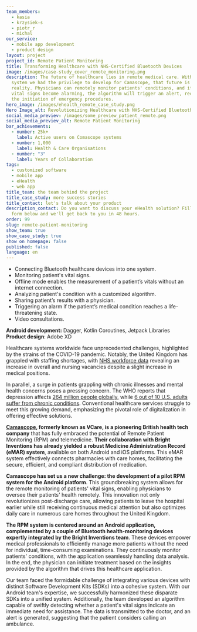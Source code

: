 ```yaml
---
team_members:
  - kasia
  - krzysiek-s
  - piotr_r
  - michal
our_service:
  - mobile app development
  - product design
layout: project
project_id: Remote Patient Monitoring
title: Transforming Healthcare with NHS-Certified Bluetooth Devices
image: /images/case-study_cover_remote_monitoring.png
description: The future of healthcare lies in remote medical care. With the
  system we had the privilege to develop for Camascope, that future is already a
  reality. Physicians can remotely monitor patients' conditions, and if their
  vital signs become alarming, the algorithm will trigger an alert, recommending
  the initiation of emergency procedures.
hero_image: /images/ehealth_remote_case_study.png
Hero Image_alt: Revolutionizing Healthcare with NHS-Certified Bluetooth Devices
social_media_previev: /images/some_preview_patient_remote.png
social_media_previev_alt: Remote Patient Monitoring
bar_achievements:
  - number: 25k+
    label: Active users on Comascope systems
  - number: 1,000
    label: Health & Care Organisations
  - number: "3"
    label: Years of Collaboration
tags:
  - customized software
  - mobile app
  - eHealth
  - web app
title_team: the team behind the project
title_case_study: more success stories
title_contact: let's talk about your product
description_contact: Do you want to discuss your eHealth solution? Fill out the
  form below and we'll get back to you in 48 hours.
order: 99
slug: remote-patient-monitoring
show_team: true
show_case_study: true
show on homepage: false
published: false
language: en
---
```

<TitleWithIcon sectionTitle="key features built by Bright Inventions:" titleIcon="/images/icons_features_svg.svg" titleIconAlt="features" />

* Connecting Bluetooth healthcare devices into one system.
* Monitoring patient's vital signs.
* Offline mode enables the measurement of a patient’s vitals without an internet connection.
* Analyzing patient's condition with a customized algorithm.
* Sharing patient’s results with a physician.
* Triggering an alarm if the patient’s medical condition reaches a life-threatening state.
* Video consultations.

<TitleWithIcon sectionTitle="stack" titleIcon="/images/skills.svg" titleIconAlt="bright" />

**Android development:** Dagger, Kotlin Coroutines, Jetpack Libraries
**Product design**: Adobe XD

<TitleWithIcon sectionTitle="unlocking digital health: addressing staff shortages &amp; rising health challenge" titleIcon="/images/icon_title_about.svg" titleIconAlt="unlocking digital health: addressing staff shortages & rising health challenge" />

Healthcare systems worldwide face unprecedented challenges, highlighted by the strains of the COVID-19 pandemic. Notably, the United Kingdom has grappled with staffing shortages, with [NHS workforce data](https://lordslibrary.parliament.uk/staff-shortages-in-the-nhs-and-social-care-sectors/#heading-1) revealing an increase in overall and nursing vacancies despite a slight increase in medical positions.

In parallel, a surge in patients grappling with chronic illnesses and mental health concerns poses a pressing concern. The WHO reports that depression affects [264 million people globally,](https://www.who.int/news-room/fact-sheets/detail/mental-disorders) while [6 out of 10 U.S. adults suffer from chronic conditions](https://www.cdc.gov/chronicdisease/about/index.htm). Conventional healthcare services struggle to meet this growing demand, emphasizing the pivotal role of digitalization in offering effective solutions.

<TitleWithIcon sectionTitle="empowering healthcare transformation: Camascope&#39;s RPM &amp; telemedicine revolution" titleIcon="/images/icon_title_goal.svg" titleIconAlt="empowering healthcare transformation: Camascope's RPM & telemedicine revolution" />

**[Camascope](https://www.camascope.com/), formerly known as VCare, is a pioneering British health tech company** that has fully embraced the potential of Remote Patient Monitoring (RPM) and telemedicine. **Their collaboration with Bright Inventions has already yielded a robust Medicine Administration Record (eMAR) system**, available on both Android and iOS platforms. This eMAR system effectively connects pharmacies with care homes, facilitating the secure, efficient, and compliant distribution of medication.

**Camascope has set us a new challenge: the development of a pilot RPM system for the Android platform**. This groundbreaking system allows for the remote monitoring of patients' vital signs, enabling physicians to oversee their patients' health remotely. This innovation not only revolutionizes post-discharge care, allowing patients to leave the hospital earlier while still receiving continuous medical attention but also optimizes daily care in numerous care homes throughout the United Kingdom.

**The RPM system is centered around an Android application, complemented by a couple of Bluetooth health-monitoring devices expertly integrated by the Bright Inventions team**. These devices empower medical professionals to efficiently manage more patients without the need for individual, time-consuming examinations. They continuously monitor patients' conditions, with the application seamlessly handling data analysis. In the end, the physician can initiate treatment based on the insights provided by the algorithm that drives this healthcare application.

<AnchorLink href='#contactForm' text='let’s talk about your project'/>

<TitleWithIcon sectionTitle="the challenge of integrating multiple Bluetooth devices into a single system" titleIcon="/images/two_flags.svg" titleIconAlt="the challenge" />

Our team faced the formidable challenge of integrating various devices with distinct Software Development Kits (SDKs) into a cohesive system. With our Android team's expertise, we successfully harmonized these disparate SDKs into a unified system. Additionally, the team developed an algorithm capable of swiftly detecting whether a patient's vital signs indicate an immediate need for assistance. The data is transmitted to the doctor, and an alert is generated, suggesting that the patient considers calling an ambulance.